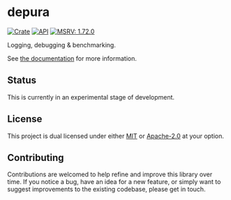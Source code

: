 # depura

[![Crate](https://img.shields.io/crates/v/depura.svg)](https://crates.io/crates/depura)
[![API](https://docs.rs/depura/badge.svg)](https://docs.rs/depura/)
[![MSRV: 1.72.0](https://flat.badgen.net/badge/MSRV/1.72.0/purple)](https://releases.rs/docs/1.72.0/)

Logging, debugging & benchmarking.

See [the documentation](https://docs.rs/depura/) for more information.

## Status

This is currently in an experimental stage of development.

## License
This project is dual licensed under either [MIT](LICENSE-MIT)
or [Apache-2.0](LICENSE-APACHE) at your option.

## Contributing

Contributions are welcomed to help refine and improve this library over time.
If you notice a bug, have an idea for a new feature, or simply want to suggest
improvements to the existing codebase, please get in touch.
